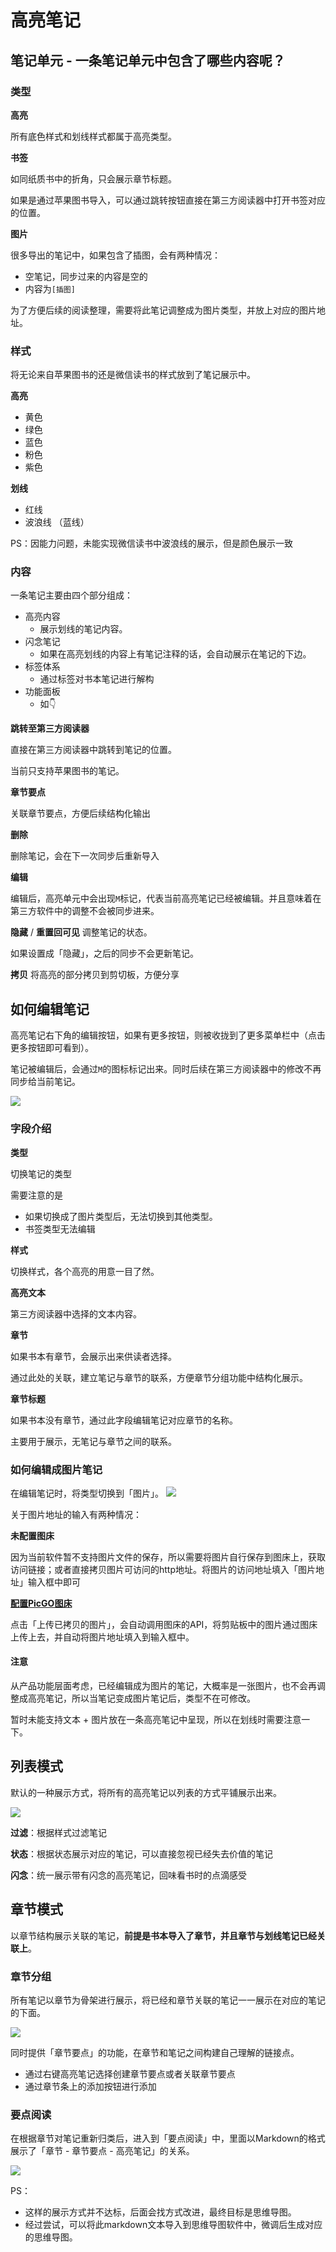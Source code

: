 # 高亮笔记

## 笔记单元 - 一条笔记单元中包含了哪些内容呢？

### 类型

**高亮**

所有底色样式和划线样式都属于高亮类型。

**书签**

如同纸质书中的折角，只会展示章节标题。

如果是通过苹果图书导入，可以通过跳转按钮直接在第三方阅读器中打开书签对应的位置。

**图片**

很多导出的笔记中，如果包含了插图，会有两种情况：
- 空笔记，同步过来的内容是空的
- 内容为`[插图]`

为了方便后续的阅读整理，需要将此笔记调整成为图片类型，并放上对应的图片地址。

### 样式
将无论来自苹果图书的还是微信读书的样式放到了笔记展示中。

**高亮**
- 黄色
- 绿色
- 蓝色
- 粉色
- 紫色

**划线**
- 红线
- 波浪线 （蓝线）

PS：因能力问题，未能实现微信读书中波浪线的展示，但是颜色展示一致

### 内容
一条笔记主要由四个部分组成：
- 高亮内容
    - 展示划线的笔记内容。
- 闪念笔记
    - 如果在高亮划线的内容上有笔记注释的话，会自动展示在笔记的下边。
- 标签体系
    - 通过标签对书本笔记进行解构
- 功能面板
    - 如👇

**跳转至第三方阅读器**

直接在第三方阅读器中跳转到笔记的位置。

当前只支持苹果图书的笔记。

**章节要点**

关联章节要点，方便后续结构化输出

**删除**

删除笔记，会在下一次同步后重新导入

**编辑**

编辑后，高亮单元中会出现`M`标记，代表当前高亮笔记已经被编辑。并且意味着在第三方软件中的调整不会被同步进来。

**隐藏** / **重置回可见**
调整笔记的状态。

如果设置成「隐藏」，之后的同步不会更新笔记。

**拷贝**
将高亮的部分拷贝到剪切板，方便分享

## 如何编辑笔记
高亮笔记右下角的编辑按钮，如果有更多按钮，则被收拢到了更多菜单栏中（点击更多按钮即可看到）。

笔记被编辑后，会通过`M`的图标标记出来。同时后续在第三方阅读器中的修改不再同步给当前笔记。

![](/images/app/20220812215109.png)

### 字段介绍
**类型**

切换笔记的类型

需要注意的是
- 如果切换成了图片类型后，无法切换到其他类型。
- 书签类型无法编辑

**样式**

切换样式，各个高亮的用意一目了然。

**高亮文本**

第三方阅读器中选择的文本内容。

**章节**

如果书本有章节，会展示出来供读者选择。

通过此处的关联，建立笔记与章节的联系，方便章节分组功能中结构化展示。

**章节标题**

如果书本没有章节，通过此字段编辑笔记对应章节的名称。

主要用于展示，无笔记与章节之间的联系。

### 如何编辑成图片笔记
在编辑笔记时，将类型切换到「图片」。
![](/images/app/20220812213519.png)

关于图片地址的输入有两种情况：

**未配置图床**

因为当前软件暂不支持图片文件的保存，所以需要将图片自行保存到图床上，获取访问链接；或者直接拷贝图片可访问的http地址。将图片的访问地址填入「图片地址」输入框中即可

**[配置PicGO图床](/guide/extensions)**

点击「上传已拷贝的图片」，会自动调用图床的API，将剪贴板中的图片通过图床上传上去，并自动将图片地址填入到输入框中。

#### 注意
从产品功能层面考虑，已经编辑成为图片的笔记，大概率是一张图片，也不会再调整成高亮笔记，所以当笔记变成图片笔记后，类型不在可修改。

暂时未能支持文本 + 图片放在一条高亮笔记中呈现，所以在划线时需要注意一下。

## 列表模式
默认的一种展示方式，将所有的高亮笔记以列表的方式平铺展示出来。

![](/images/app/20220812152125.png)

**过滤**：根据样式过滤笔记

**状态**：根据状态展示对应的笔记，可以直接忽视已经失去价值的笔记

**闪念**：统一展示带有闪念的高亮笔记，回味看书时的点滴感受

## 章节模式
以章节结构展示关联的笔记，**前提是书本导入了章节，并且章节与划线笔记已经关联上**。

### 章节分组
所有笔记以章节为骨架进行展示，将已经和章节关联的笔记一一展示在对应的笔记的下面。

![](/images/app/Xnip2022-08-13_00-30-36.jpg)

同时提供「章节要点」的功能，在章节和笔记之间构建自己理解的链接点。
- 通过右键高亮笔记选择创建章节要点或者关联章节要点
- 通过章节条上的添加按钮进行添加

### 要点阅读
在根据章节对笔记重新归类后，进入到「要点阅读」中，里面以Markdown的格式展示了「章节 - 章节要点 - 高亮笔记」的关系。

![](/images/app/20220812155141.png)

PS：
- 这样的展示方式并不达标，后面会找方式改进，最终目标是思维导图。
- 经过尝试，可以将此markdown文本导入到思维导图软件中，微调后生成对应的思维导图。